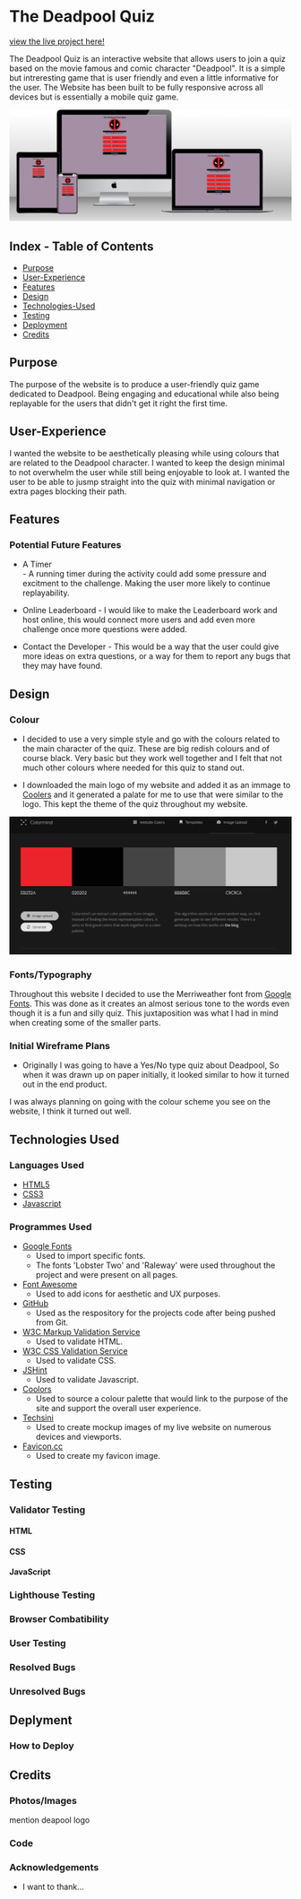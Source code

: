 <h1> The Deadpool Quiz</h1>

[view the live project here!](https://snoad96.github.io/portfolio-project-two/)

The Deadpool Quiz is an interactive website that allows users to join a quiz based on the movie famous and comic character "Deadpool". It is a simple but intreresting game that is user friendly and even a little informative for the user.
The Website has been built to be fully responsive across all devices but is essentially a mobile quiz game.

![mockup](assets/images/technisi-quiz.PNG)

## Index - Table of Contents
* [Purpose](#purpose)
* [User-Experience](#user-experience)
* [Features](#features)
* [Design](#design)
* [Technologies-Used](#technologies-used)
* [Testing](#testing)
* [Deployment](#deployment)
* [Credits](#credits) 

## Purpose

The purpose of the website is to produce a user-friendly quiz game dedicated to Deadpool. Being engaging and educational while also being replayable for the users that didn't get it right the first time.  

## User-Experience
I wanted the website to be aesthetically pleasing while using colours that are related to the Deadpool character. I wanted to keep the design minimal to not overwhelm the user while still being enjoyable to look at.
I wanted the user to be able to jusmp straight into the quiz with minimal navigation or extra pages blocking their path.

## Features

### Potential Future Features

- A Timer  
      - A running timer during the activity could add some pressure and excitment to the challenge. Making the user more likely to continue replayability.

- Online Leaderboard
      - I would like to make the Leaderboard work and host online, this would connect more users and add even more challenge once more questions were added.

- Contact the Developer
      - This would be a way that the user could give more ideas on extra questions, or a way for them to report any bugs that they may have found.


## Design

### Colour
- I decided to use a very simple style and go with the colours related to the main character of the quiz. These are big redish colours and of course black. Very basic but they work well together and I felt that not much other colours where needed for this quiz to stand out.

- I downloaded the main logo of my website and added it as an immage to [Coolers](https://coolers.co/) and it generated a palate for me to use that were similar to the logo.
This kept the theme of the quiz throughout my website.

![Navbar](assets/images/colormind.PNG)

### Fonts/Typography
Throughout this website I decided to use the Merriweather font from [Google Fonts](https://fonts.google.com/). This was done as it creates an almost serious tone to the words even though it is a fun and silly quiz. This juxtaposition was what I had in mind when creating some of the smaller parts.

### Initial Wireframe Plans

- Originally I was going to have a Yes/No type quiz about Deadpool, So when it was drawn up on paper initially, it looked similar to how it turned out in the end product.

I was always planning on going with the colour scheme you see on the website, I think it turned out well.

## Technologies Used

### Languages Used

-   [HTML5](https://en.wikipedia.org/wiki/HTML5)
-   [CSS3](https://en.wikipedia.org/wiki/Cascading_Style_Sheets)
-   [Javascript](https://en.wikipedia.org/wiki/Javascript)

### Programmes Used

-   [Google Fonts](https://fonts.google.com/)
      - Used to import specific fonts.
      - The fonts 'Lobster Two' and 'Raleway' were used throughout the project and were present on all pages.
-   [Font Awesome](https://fontawesome.com/)
      - Used to add icons for aesthetic and UX purposes.
-   [GitHub](https://github.com/)
      - Used as the respository for the projects code after being pushed from Git.
-   [W3C Markup Validation Service](https://validator.w3.org/)
      - Used to validate HTML.
-   [W3C CSS Validation Service](https://jigsaw.w3.org/css-validator/)
      - Used to validate CSS.
-   [JSHint](https://jshint.com/)
      - Used to validate Javascript.
-   [Coolors](https://coolors.co/)
      - Used to source a colour palette that would link to the purpose of the site and support the overall user experience.
-   [Techsini](https://techsini.com/multi-mockup/index.php)
      - Used to create mockup images of my live website on numerous devices and viewports.
-   [Favicon.cc](https://www.favicon.cc/)
      - Used to create my favicon image.


## Testing

### Validator Testing

#### HTML

#### CSS

#### JavaScript

### Lighthouse Testing

### Browser Combatibility

### User Testing

### Resolved Bugs

### Unresolved Bugs

## Deplyment

### How to Deploy

## Credits

### Photos/Images
mention deapool logo

### Code

### Acknowledgements
- I want to thank...